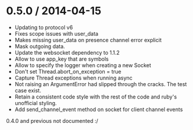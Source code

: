 
0.5.0 / 2014-04-15
==================

 * Updating to protocol v6
 * Fixes scope issues with user_data
 * Makes missing user_data on presence channel error explicit
 * Mask outgoing data.
 * Update the websocket dependency to 1.1.2
 * Allow to use app_key that are symbols
 * Allow to specify the logger when creating a new Socket
 * Don't set Thread.abort_on_exception = true
 * Capture Thread exceptions when running async
 * Not raising an ArgumentError had slipped through the cracks. The test case exist.
 * Retain a consistent code style with the rest of the code and ruby's unofficial styling.
 * Add send_channel_event method on socket for client channel events

0.4.0 and previous not documented :/

